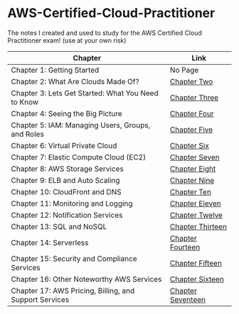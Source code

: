 # AWS-Certified-Cloud-Practitioner
The notes I created and used to study for the AWS Certified Cloud Practitioner exam! (use at your own risk)

| Chapter      | Link |
| ----------- | ----------- |
| Chapter 1: Getting Started      | No Page       |
| Chapter 2: What Are Clouds Made Of?   | [Chapter Two](./Chapters/Chapter%20Two.md) |
| Chapter 3: Lets Get Started: What You Need to Know   | [Chapter Three](./Chapters/Chapter%20Three.md) |
| Chapter 4: Seeing the Big Picture   | [Chapter Four](./Chapters/Chapter%20Four.md) |
| Chapter 5: IAM: Managing Users, Groups, and Roles   | [Chapter Five](./Chapters/Chapter%20Five.md) |
| Chapter 6: Virtual Private Cloud   | [Chapter Six](./Chapters/Chapter%20Six.md) |
| Chapter 7: Elastic Compute Cloud (EC2)   | [Chapter Seven](./Chapters/Chapter%20Seven.md) |
| Chapter 8: AWS Storage Services   | [Chapter Eight](./Chapters/Chapter%20Eight.md) |
| Chapter 9: ELB and Auto Scaling   | [Chapter Nine](./Chapters/Chapter%20Nine.md) |
| Chapter 10: CloudFront and DNS   | [Chapter Ten](./Chapters/Chapter%20Ten.md) |
| Chapter 11: Monitoring and Logging   | [Chapter Eleven](./Chapters/Chapter%20Eleven.md) |
| Chapter 12: Notification Services   | [Chapter Twelve](./Chapters/Chapter%20Twelve.md) |
| Chapter 13: SQL and NoSQL   | [Chapter Thirteen](./Chapters/Chapter%20Thirteen.md) |
| Chapter 14: Serverless   | [Chapter Fourteen](./Chapters/Chapter%20Fourteen.md) |
| Chapter 15: Security and Compliance Services   | [Chapter Fifteen](./Chapters/Chapter%20Fifteen.md) |
| Chapter 16: Other Noteworthy AWS Services   | [Chapter Sixteen](./Chapters/Chapter%20Sixteen.md) |
| Chapter 17: AWS Pricing, Billing, and Support Services   | [Chapter Seventeen](./Chapters/Chapter%20Seventeen.md) |